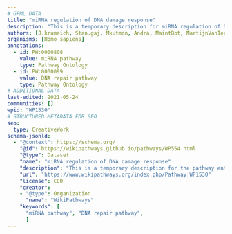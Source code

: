 ```yaml
---
# GPML DATA
title: "miRNA regulation of DNA damage response"
description: "This is a temporary description for miRNA regulation of DNA damage response"
authors: [J.krumeich, Stan.gaj, Mkutmon, Andra, MaintBot, MartijnVanIersel, Khanspers, Egonw, AlexanderPico, Zari, Ryanmiller, Susan, Finterly, Eweitz]
organisms: [Homo sapiens]
annotations:
  - id: PW:0000808
    value: miRNA pathway
    type: Pathway Ontology
  - id: PW:0000099
    value: DNA repair pathway
    type: Pathway Ontology
# ADDITIONAL DATA
last-edited: 2021-05-24
communities: []
wpid: "WP1530"
# STRUCTURED METADATA FOR SEO
seo:
  type: CreativeWork
schema-jsonld:
  - "@context": https://schema.org/
    "@id": https://wikipathways.github.io/pathways/WP554.html
    "@type": Dataset
    "name": "miRNA regulation of DNA damage response"
    "description": "This is a temporary description for the pathway entitled: miRNA regulation of DNA damage response"
    "url": "https://www.wikipathways.org/index.php/Pathway:WP1530"
    "license": CC0
    "creator":
    - "@type": Organization
      "name": "WikiPathways"
    "keywords": [
      "miRNA pathway", "DNA repair pathway",
      ]
---
```

